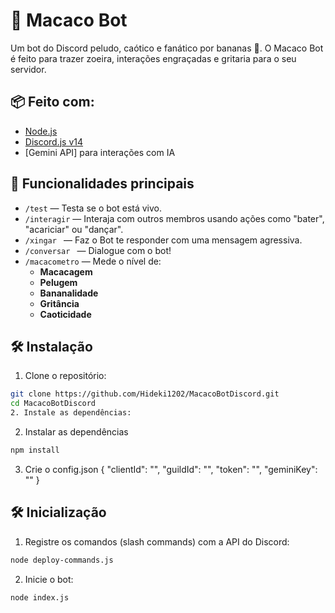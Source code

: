 # 🐒 Macaco Bot

Um bot do Discord peludo, caótico e fanático por bananas 🍌. O Macaco Bot é feito para trazer zoeira, interações engraçadas e gritaria para o seu servidor.

## 📦 Feito com:
- [Node.js](https://nodejs.org)
- [Discord.js v14](https://discord.js.org)
- [Gemini API] para interações com IA

## 🚀 Funcionalidades principais

- `/test` — Testa se o bot está vivo.
- `/interagir` — Interaja com outros membros usando ações como "bater", "acariciar" ou "dançar".
- `/xingar ` — Faz o Bot te responder com uma mensagem agressiva.
-  `/conversar ` — Dialogue com o bot!
- `/macacometro` — Mede o nível de:
  - **Macacagem**
  - **Pelugem**
  - **Bananalidade**
  - **Gritância**
  - **Caoticidade**


## 🛠 Instalação

1. Clone o repositório:

```bash
git clone https://github.com/Hideki1202/MacacoBotDiscord.git
cd MacacoBotDiscord
2. Instale as dependências:
```
2. Instalar as dependências
```bash
npm install
```
3. Crie o config.json
{
    "clientId": "",
    "guildId": "",
    "token": "",
    "geminiKey": ""
}

## 🛠 Inicialização

1. Registre os comandos (slash commands) com a API do Discord:
```bash
node deploy-commands.js
```
2. Inicie o bot:
```bash
node index.js
```



